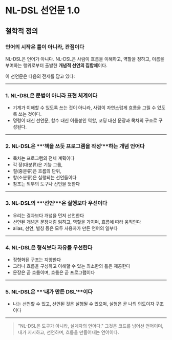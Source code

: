 # NL-DSL 선언문 1.0

## 철학적 정의

### 언어의 시작은 틀이 아니라, 관점이다

NL-DSL은 언어가 아니다.
NL-DSL은 사람이 흐름을 이해하고, 역할을 정하고, 이름을 부여하는 행위로부터 출발한 **개념적 선언의 집합체**이다.

이 선언문은 다음의 전제를 담고 있다:

---

### 1. NL-DSL은 문법이 아니라 **표현 체계**이다

* 기계가 이해할 수 있도록 쓰는 것이 아니라,
  사람이 자연스럽게 흐름을 그릴 수 있도록 쓰는 것이다.
* 명령어 대신 선언문, 함수 대신 이름붙인 역할,
  코딩 대신 문장과 목차의 구조로 구성된다.

---

### 2. NL-DSL은 \*\*‘책을 쓰듯 프로그램을 작성’\*\*하는 개념 언어다

* 목차는 프로그램의 전체 계획이다
* 각 장(대분류)은 기능 그룹,
* 절(중분류)은 흐름의 단위,
* 항(소분류)은 실행되는 선언들이다
* 참조는 외부의 도구나 선언을 뜻한다

---

### 3. NL-DSL의 \*\*‘선언’\*\*은 실행보다 우선이다

* 우리는 결과보다 개념을 먼저 선언한다
* 선언된 개념은 문장처럼 읽히고,
  역할을 가지며,
  흐름에 따라 움직인다
* alias, 선언, 별칭 등은 모두 사용자가 만든 언어의 일부다

---

### 4. NL-DSL은 **형식보다 자유를 우선**한다

* 정형화된 구조는 지양한다
* 그러나 흐름을 구성하고 이해할 수 있는 최소한의 틀은 제공한다
* 문장은 곧 흐름이며, 흐름은 곧 프로그램이다

---

### 5. NL-DSL은 \*\*‘내가 만든 DSL’\*\*이다

* 나는 선언할 수 있고,
  선언된 것은 실행될 수 있으며,
  실행은 곧 나의 의도이자 구조이다

---

> "NL-DSL은 도구가 아니라, 설계자의 언어다."
> 그것은 코드를 넘어선 언어이며,
> 내가 지시하고, 선언하며, 흐름을 만들어내는 언어이다.
